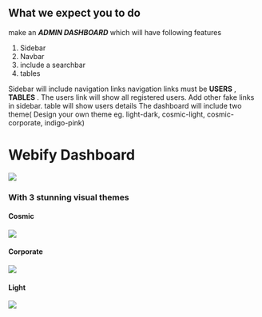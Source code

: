## What we expect you to do
make an __*ADMIN DASHBOARD*__ which will have following features

1. Sidebar
2. Navbar
3. include a searchbar
4. tables

Sidebar will include navigation links 
navigation links must be __USERS__ , __TABLES__ .
The users link will show all registered users. Add other fake links in sidebar.
table will show users details
The dashboard will include two theme( Design your own theme  eg. light-dark, cosmic-light, cosmic-corporate, indigo-pink)


# Webify Dashboard
<img src="https://i.imgur.com/OIL7rt8.png"/></a>

### With 3 stunning visual themes

#### Cosmic
<a target="_blank" href="http://akveo.com/ngx-admin/pages/dashboard?theme=cosmic&utm_source=github&utm_medium=ngx_admin_readme&utm_campaign=themes"><img src="https://i.imgur.com/tvAJJhW.png"/></a>

#### Corporate
<a target="_blank" href="http://akveo.com/ngx-admin/pages/dashboard?theme=corporate&utm_source=github&utm_medium=ngx_admin_readme&utm_campaign=themes"><img src="https://i.imgur.com/wbEtUX4.jpg"/></a>

#### Light

<a target="_blank" href="http://akveo.com/ngx-admin/pages/dashboard?theme=default&utm_source=github&utm_medium=ngx_admin_readme&utm_campaign=themes"><img src="https://i.imgur.com/cb9U34M.jpg"/></a>
